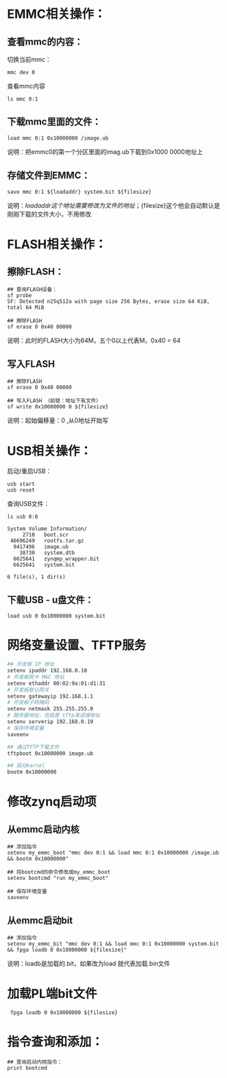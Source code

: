 # EMMC相关操作：

## 查看mmc的内容：

切换当前mmc：

```shell
mmc dev 0
```

查看mmc内容

```
ls mmc 0:1
```

## 下载mmc里面的文件：

```shell
load mmc 0:1 0x10000000 /image.ub
```

说明：把emmc0的第一个分区里面的imag.ub下载到0x1000 0000地址上

## 存储文件到EMMC：

```shell
save mmc 0:1 ${loadaddr} system.bit ${filesize}
```

说明：${loadaddr} 这个地址需要修改为文件的地址；${filesize}这个他会自动默认是刚刚下载的文件大小，不用修改









# FLASH相关操作：

## 擦除FLASH：

```shell
## 查询FLASH设备：
sf probe
SF: Detected n25q512a with page size 256 Bytes, erase size 64 KiB, total 64 MiB
```

```shell
## 擦除FLASH
sf erase 0 0x40 00000 
```

 说明：此时的FLASH大小为64M，五个0以上代表M，0x40 = 64

## 写入FLASH

```shell
## 擦除FLASH
sf erase 0 0x40 00000 

## 写入FLASH （前提：地址下有文件）
sf write 0x10000000 0 ${filesize}
```

说明：起始偏移量：0 ,从0地址开始写





# USB相关操作：

启动/重启USB：

```
usb start 
usb reset
```

查询USB文件：

```
ls usb 0:0

System Volume Information/
     2710   boot.scr
 46696249   rootfs.tar.gz
  9417496   image.ub
    38730   system.dtb
  6625641   zynqmp_wrapper.bit
  6625641   system.bit

6 file(s), 1 dir(s)

```

## 下载USB - u盘文件：

```shell
load usb 0 0x10000000 system.bit
```



# 网络变量设置、TFTP服务

```bash
## 开发板 IP 地址
setenv ipaddr 192.168.0.10
# 开发板网卡 MAC 地址
setenv ethaddr 00:02:9a:01:d1:31    
# 开发板默认网关
setenv gatewayip 192.168.1.1    
# 开发板子网掩码
setenv netmask 255.255.255.0        
# 服务器地址，也就是 tftp发送端地址
setenv serverip 192.168.0.19
# 保存环境变量
saveenv                             

## 通过TFTP下载文件
tftpboot 0x10000000 image.ub

## 启动kernel
bootm 0x10000000
```



# 修改zynq启动项

## 从emmc启动内核

```shell
## 添加指令
setenv my_emmc_boot "mmc dev 0:1 && load mmc 0:1 0x10000000 /image.ub && bootm 0x10000000"

## 将bootcmd的命令修改成my_emmc_boot
setenv bootcmd "run my_emmc_boot" 

## 保存环境变量
saveenv
```

## 从emmc启动bit

```shell
## 添加指令
setenv my_emmc_bit "mmc dev 0:1 && load mmc 0:1 0x10000000 system.bit && fpga loadb 0 0x10000000 ${filesize}"
```

说明：loadb是加载的.bit，如果改为load 就代表加载.bin文件



# 加载PL端bit文件

```shell
 fpga loadb 0 0x10000000 ${filesize}
```



# 指令查询和添加：

```shell
## 查询启动内核指令：
print bootcmd

```




